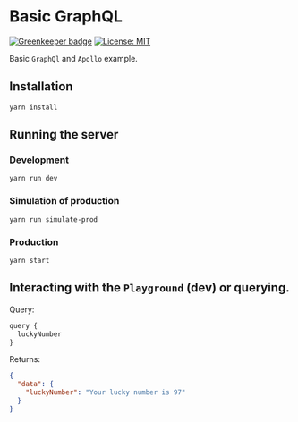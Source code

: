 # Basic GraphQL

[![Greenkeeper badge](https://badges.greenkeeper.io/alpersonalwebsite/basic-graphql.svg)](https://greenkeeper.io/)
[![License: MIT](https://img.shields.io/badge/License-MIT-brightgreen.svg)](https://opensource.org/licenses/MIT)

Basic `GraphQl` and `Apollo` example.

## Installation
```
yarn install
```
## Running the server

### Development
```
yarn run dev
```

### Simulation of production
```
yarn run simulate-prod
```

### Production
```
yarn start
```

## Interacting with the `Playground` (dev) or querying.

Query:
```js
query {
  luckyNumber
}
```

Returns: 
```json
{
  "data": {
    "luckyNumber": "Your lucky number is 97"
  }
}
```